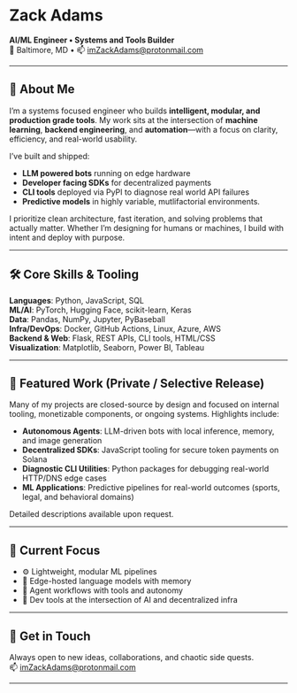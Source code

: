 # Zack Adams  
**AI/ML Engineer • Systems and Tools Builder**  
📍 Baltimore, MD • 📫 [imZackAdams@protonmail.com](mailto:imZackAdams@protonmail.com)

---

## 👋 About Me

I’m a systems focused engineer who builds **intelligent, modular, and production grade tools**. My work sits at the intersection of **machine learning**, **backend engineering**, and **automation**—with a focus on clarity, efficiency, and real-world usability.

I’ve built and shipped:
- **LLM powered bots** running on edge hardware  
- **Developer facing SDKs** for decentralized payments  
- **CLI tools** deployed via PyPI to diagnose real world API failures
- **Predictive models** in highly variable, mutlifactorial environments.

I prioritize clean architecture, fast iteration, and solving problems that actually matter. Whether I’m designing for humans or machines, I build with intent and deploy with purpose.

---

## 🛠️ Core Skills & Tooling

**Languages**: Python, JavaScript, SQL  
**ML/AI**: PyTorch, Hugging Face, scikit-learn, Keras  
**Data**: Pandas, NumPy, Jupyter, PyBaseball  
**Infra/DevOps**: Docker, GitHub Actions, Linux, Azure, AWS  
**Backend & Web**: Flask, REST APIs, CLI tools, HTML/CSS  
**Visualization**: Matplotlib, Seaborn, Power BI, Tableau  

---

## 🚫 Featured Work (Private / Selective Release)

Many of my projects are closed-source by design and focused on internal tooling, monetizable components, or ongoing systems. Highlights include:

- **Autonomous Agents**: LLM-driven bots with local inference, memory, and image generation  
- **Decentralized SDKs**: JavaScript tooling for secure token payments on Solana  
- **Diagnostic CLI Utilities**: Python packages for debugging real-world HTTP/DNS edge cases  
- **ML Applications**: Predictive pipelines for real-world outcomes (sports, legal, and behavioral domains)

Detailed descriptions available upon request.

---

## 🔭 Current Focus

- ⚙️ Lightweight, modular ML pipelines  
- 🧠 Edge-hosted language models with memory  
- 🤖 Agent workflows with tools and autonomy  
- 💸 Dev tools at the intersection of AI and decentralized infra  

---

## 🤝 Get in Touch

Always open to new ideas, collaborations, and chaotic side quests.  
📫 [imZackAdams@protonmail.com](mailto:imZackAdams@protonmail.com)

---
